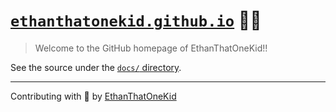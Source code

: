 # [`ethanthatonekid.github.io`][site] 🐱‍👤

> Welcome to the GitHub homepage of EthanThatOneKid!!

See the source under the [`docs/` directory](docs).

---

Contributing with 💖 by [EthanThatOneKid][site]

[site]: https://ethanthatonekid.github.io/